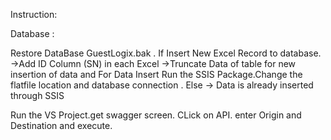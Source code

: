 Instruction:

Database :

Restore DataBase GuestLogix.bak .
If Insert New Excel Record  to database.
->Add ID Column (SN) in each Excel
->Truncate Data of table for new insertion of data and  For Data Insert Run the SSIS Package.Change the flatfile location and database connection .
Else
-> Data is already inserted through SSIS

Run the VS Project.get swagger screen.
CLick on API.
enter Origin and Destination and execute.